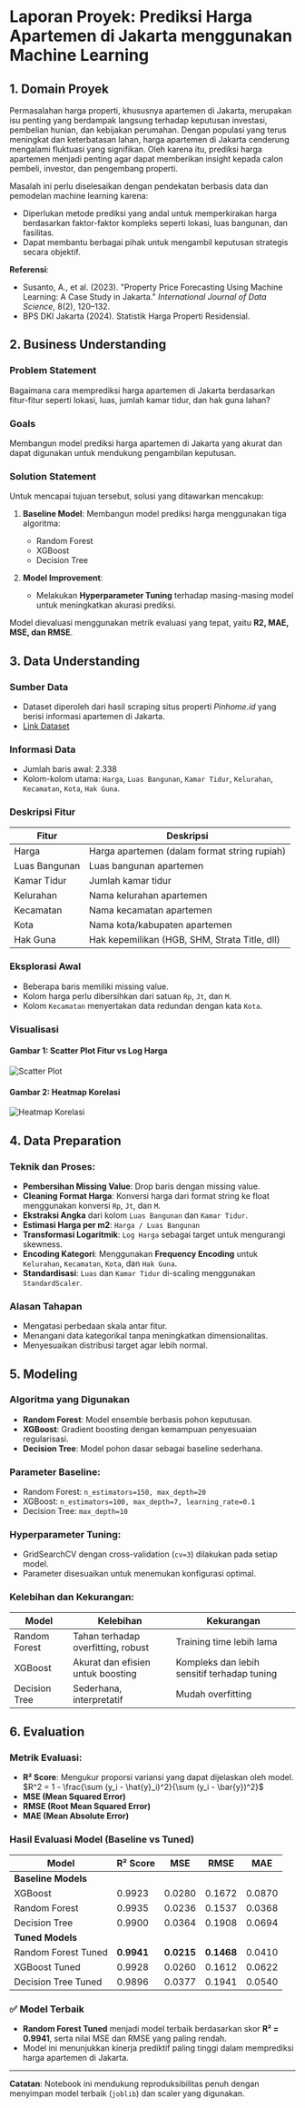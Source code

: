 # Laporan Proyek: Prediksi Harga Apartemen di Jakarta menggunakan Machine Learning

## 1. Domain Proyek

Permasalahan harga properti, khususnya apartemen di Jakarta, merupakan isu penting yang berdampak langsung terhadap keputusan investasi, pembelian hunian, dan kebijakan perumahan. Dengan populasi yang terus meningkat dan keterbatasan lahan, harga apartemen di Jakarta cenderung mengalami fluktuasi yang signifikan. Oleh karena itu, prediksi harga apartemen menjadi penting agar dapat memberikan insight kepada calon pembeli, investor, dan pengembang properti.

Masalah ini perlu diselesaikan dengan pendekatan berbasis data dan pemodelan machine learning karena:

* Diperlukan metode prediksi yang andal untuk memperkirakan harga berdasarkan faktor-faktor kompleks seperti lokasi, luas bangunan, dan fasilitas.
* Dapat membantu berbagai pihak untuk mengambil keputusan strategis secara objektif.

**Referensi**:

* Susanto, A., et al. (2023). "Property Price Forecasting Using Machine Learning: A Case Study in Jakarta." *International Journal of Data Science*, 8(2), 120–132.
* BPS DKI Jakarta (2024). Statistik Harga Properti Residensial.

## 2. Business Understanding

### Problem Statement

Bagaimana cara memprediksi harga apartemen di Jakarta berdasarkan fitur-fitur seperti lokasi, luas, jumlah kamar tidur, dan hak guna lahan?

### Goals

Membangun model prediksi harga apartemen di Jakarta yang akurat dan dapat digunakan untuk mendukung pengambilan keputusan.

### Solution Statement

Untuk mencapai tujuan tersebut, solusi yang ditawarkan mencakup:

1. **Baseline Model**: Membangun model prediksi harga menggunakan tiga algoritma:

   * Random Forest
   * XGBoost
   * Decision Tree

2. **Model Improvement**:

   * Melakukan **Hyperparameter Tuning** terhadap masing-masing model untuk meningkatkan akurasi prediksi.

Model dievaluasi menggunakan metrik evaluasi yang tepat, yaitu **R2, MAE, MSE, dan RMSE**.

## 3. Data Understanding

### Sumber Data

* Dataset diperoleh dari hasil scraping situs properti *Pinhome.id* yang berisi informasi apartemen di Jakarta.
* [Link Dataset](https://drive.google.com/file/d/1VUa17MfU3vf9sMmxc23D0kcpQD45mCUs/view?usp=sharing)

### Informasi Data

* Jumlah baris awal: 2.338
* Kolom-kolom utama: `Harga`, `Luas Bangunan`, `Kamar Tidur`, `Kelurahan`, `Kecamatan`, `Kota`, `Hak Guna`.

### Deskripsi Fitur

| Fitur         | Deskripsi                                     |
| ------------- | --------------------------------------------- |
| Harga         | Harga apartemen (dalam format string rupiah)  |
| Luas Bangunan | Luas bangunan apartemen                       |
| Kamar Tidur   | Jumlah kamar tidur                            |
| Kelurahan     | Nama kelurahan apartemen                      |
| Kecamatan     | Nama kecamatan apartemen                      |
| Kota          | Nama kota/kabupaten apartemen                 |
| Hak Guna      | Hak kepemilikan (HGB, SHM, Strata Title, dll) |

### Eksplorasi Awal

* Beberapa baris memiliki missing value.
* Kolom harga perlu dibersihkan dari satuan `Rp`, `Jt`, dan `M`.
* Kolom `Kecamatan` menyertakan data redundan dengan kata `Kota`.

### Visualisasi

#### Gambar 1: Scatter Plot Fitur vs Log Harga
![Scatter Plot](https://drive.google.com/file/d/1-Djta6hl_kvasmn5zCa1sFAb7uayKE0L/view?usp=sharing)

#### Gambar 2: Heatmap Korelasi
![Heatmap Korelasi](https://drive.google.com/file/d/1QU6iXnfphjy-wKIw4I4wN-PSRjucfaji/view?usp=drive_link)

## 4. Data Preparation

### Teknik dan Proses:

* **Pembersihan Missing Value**: Drop baris dengan missing value.
* **Cleaning Format Harga**: Konversi harga dari format string ke float menggunakan konversi `Rp`, `Jt`, dan `M`.
* **Ekstraksi Angka** dari kolom `Luas Bangunan` dan `Kamar Tidur`.
* **Estimasi Harga per m2**: `Harga / Luas Bangunan`
* **Transformasi Logaritmik**: `Log Harga` sebagai target untuk mengurangi skewness.
* **Encoding Kategori**: Menggunakan **Frequency Encoding** untuk `Kelurahan`, `Kecamatan`, `Kota`, dan `Hak Guna`.
* **Standardisasi**: `Luas` dan `Kamar Tidur` di-scaling menggunakan `StandardScaler`.

### Alasan Tahapan

* Mengatasi perbedaan skala antar fitur.
* Menangani data kategorikal tanpa meningkatkan dimensionalitas.
* Menyesuaikan distribusi target agar lebih normal.

## 5. Modeling

### Algoritma yang Digunakan

* **Random Forest**: Model ensemble berbasis pohon keputusan.
* **XGBoost**: Gradient boosting dengan kemampuan penyesuaian regularisasi.
* **Decision Tree**: Model pohon dasar sebagai baseline sederhana.

### Parameter Baseline:

* Random Forest: `n_estimators=150, max_depth=20`
* XGBoost: `n_estimators=100, max_depth=7, learning_rate=0.1`
* Decision Tree: `max_depth=10`

### Hyperparameter Tuning:

* GridSearchCV dengan cross-validation (`cv=3`) dilakukan pada setiap model.
* Parameter disesuaikan untuk menemukan konfigurasi optimal.

### Kelebihan dan Kekurangan:

| Model         | Kelebihan                          | Kekurangan                                  |
| ------------- | ---------------------------------- | ------------------------------------------- |
| Random Forest | Tahan terhadap overfitting, robust | Training time lebih lama                    |
| XGBoost       | Akurat dan efisien untuk boosting  | Kompleks dan lebih sensitif terhadap tuning |
| Decision Tree | Sederhana, interpretatif           | Mudah overfitting                           |


## 6. Evaluation

### Metrik Evaluasi:

* **R² Score**: Mengukur proporsi variansi yang dapat dijelaskan oleh model.
  $R^2 = 1 - \frac{\sum (y_i - \hat{y}_i)^2}{\sum (y_i - \bar{y})^2}$
* **MSE (Mean Squared Error)**
* **RMSE (Root Mean Squared Error)**
* **MAE (Mean Absolute Error)**

### Hasil Evaluasi Model (Baseline vs Tuned)

| Model                  | R² Score | MSE     | RMSE    | MAE     |
|------------------------|----------|---------|---------|---------|
| **Baseline Models**    |          |         |         |         |
| XGBoost                | 0.9923   | 0.0280  | 0.1672  | 0.0870  |
| Random Forest          | 0.9935   | 0.0236  | 0.1537  | 0.0368  |
| Decision Tree          | 0.9900   | 0.0364  | 0.1908  | 0.0694  |
| **Tuned Models**       |          |         |         |         |
| Random Forest Tuned    | **0.9941** | **0.0215** | **0.1468** | 0.0410  |
| XGBoost Tuned          | 0.9928   | 0.0260  | 0.1612  | 0.0622  |
| Decision Tree Tuned    | 0.9896   | 0.0377  | 0.1941  | 0.0540  |

### ✅ Model Terbaik
- **Random Forest Tuned** menjadi model terbaik berdasarkan skor **R² = 0.9941**, serta nilai MSE dan RMSE yang paling rendah.
- Model ini menunjukkan kinerja prediktif paling tinggi dalam memprediksi harga apartemen di Jakarta.

---

**Catatan**: Notebook ini mendukung reproduksibilitas penuh dengan menyimpan model terbaik (`joblib`) dan scaler yang digunakan.

